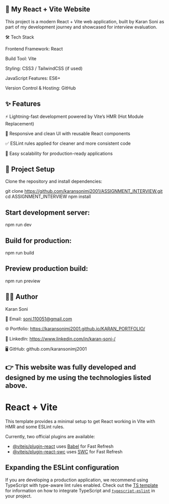 
## 🚀 My React + Vite Website

This project is a modern React + Vite web application, built by Karan Soni as part of my development journey and showcased for interview evaluation.

🛠️ Tech Stack

Frontend Framework: React

Build Tool: Vite

Styling: CSS3 / TailwindCSS (if used)

JavaScript Features: ES6+

Version Control & Hosting: GitHub

## ✨ Features

⚡ Lightning-fast development powered by Vite’s HMR (Hot Module Replacement)

🎨 Responsive and clean UI with reusable React components

✅ ESLint rules applied for cleaner and more consistent code

🔄 Easy scalability for production-ready applications

## 📂 Project Setup

Clone the repository and install dependencies:

git clone https://github.com/karansonimj2001/ASSIGNMENT_INTERVIEW.git
cd ASSIGNMENT_INTERVIEW 
npm install


## Start development server:

npm run dev


## Build for production:

npm run build


## Preview production build:

npm run preview

## 👨‍💻 Author

Karan Soni

📧 Email: soni.110051@gmail.com

🌐 Portfolio: https://karansonimj2001.github.io/KARAN_PORTFOLIO/

💼 LinkedIn: https://www.linkedin.com/in/karan-soni-/

🖥 GitHub: github.com/karansonimj2001

## 👉 This website was fully developed and designed by me using the technologies listed above.



# React + Vite

This template provides a minimal setup to get React working in Vite with HMR and some ESLint rules.

Currently, two official plugins are available:

- [@vitejs/plugin-react](https://github.com/vitejs/vite-plugin-react/blob/main/packages/plugin-react) uses [Babel](https://babeljs.io/) for Fast Refresh
- [@vitejs/plugin-react-swc](https://github.com/vitejs/vite-plugin-react/blob/main/packages/plugin-react-swc) uses [SWC](https://swc.rs/) for Fast Refresh

## Expanding the ESLint configuration

If you are developing a production application, we recommend using TypeScript with type-aware lint rules enabled. Check out the [TS template](https://github.com/vitejs/vite/tree/main/packages/create-vite/template-react-ts) for information on how to integrate TypeScript and [`typescript-eslint`](https://typescript-eslint.io) in your project.
